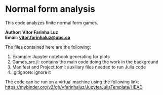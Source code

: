 # Normal form analysis

This code analyzes finite normal form games.

**Author: Vitor Farinha Luz\
Email: [vitor.farinhaluz@ubc.ca](mailto:vitor.farinhaluz@ubc.ca)**


The files contained here are the following:
1. Example: Jupyter notebook generating for plots
1. Games_src.jl: contains the main code doing the work in the background
1. Manifest and Project.toml: auxiliary files needed to run Julia code
1. .gitignore: ignore it

The code can be run on a virtual machine using the following link:
https://mybinder.org/v2/gh/vfarinhaluz/JupyterJuliaTemplate/HEAD
